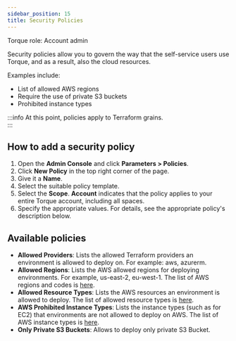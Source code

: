 ```yaml
---
sidebar_position: 15
title: Security Policies
---
```


Torque role: Account admin

Security policies allow you to govern the way that the self-service users use Torque, and as a result, also the cloud resources. 

Examples include:
* List of allowed AWS regions
* Require the use of private S3 buckets
* Prohibited instance types 

:::info
At this point, policies apply to Terraform grains.   
:::

## How to add a security policy

1. Open the __Admin Console__ and click __Parameters > Policies__.
2. Click __New Policy__ in the top right corner of the page.
3. Give it a __Name__.
4. Select the suitable policy template.
5. Select the __Scope__. __Account__ indicates that the policy applies to your entire Torque account, including all spaces.
6. Specify the appropriate values. For details, see the appropriate policy's description below.

## Available policies

* __Allowed Providers__: Lists the allowed Terraform providers an environment is allowed to deploy on. For example: aws, azurerm. 
* __Allowed Regions__: Lists the AWS allowed regions for deploying environments. For example, us-east-2, eu-west-1. The list of AWS regions and codes is [here](https://docs.aws.amazon.com/AWSEC2/latest/UserGuide/using-regions-availability-zones.html#concepts-available-regions).
* __Allowed Resource Types__: Lists the AWS resources an environment is allowed to deploy. The list of allowed resource types is [here](https://registry.terraform.io/providers/hashicorp/aws/latest/docs#skip_requesting_account_id).
* __AWS Prohibited Instance Types__: Lists the instance types (such as for EC2) that environments are not allowed to deploy on AWS. The list of AWS instance types is [here](https://aws.amazon.com/ec2/instance-types/).
* __Only Private S3 Buckets__: Allows to deploy only private S3 Bucket.
